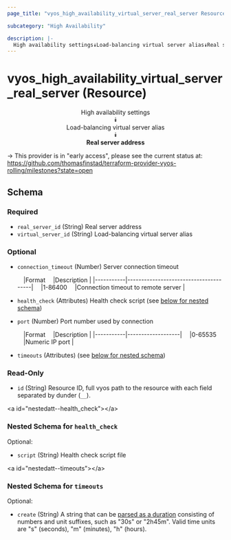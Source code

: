 ```yaml
---
page_title: "vyos_high_availability_virtual_server_real_server Resource - vyos"

subcategory: "High Availability"

description: |- 
  High availability settings⯯Load-balancing virtual server alias⯯Real server address
---
```


# vyos_high_availability_virtual_server_real_server (Resource)
<center>

High availability settings  
⯯  
Load-balancing virtual server alias  
⯯  
**Real server address**


</center>

-> This provider is in "early access", please see the current status at: https://github.com/thomasfinstad/terraform-provider-vyos-rolling/milestones?state=open

## Schema

### Required

- `real_server_id` (String) Real server address
- `virtual_server_id` (String) Load-balancing virtual server alias

### Optional

- `connection_timeout` (Number) Server connection timeout

    &emsp;|Format   &emsp;|Description                          |
    |-----------|---------------------------------------|
    &emsp;|1-86400  &emsp;|Connection timeout to remote server  |
- `health_check` (Attributes) Health check script (see [below for nested schema](#nestedatt--health_check))
- `port` (Number) Port number used by connection

    &emsp;|Format   &emsp;|Description      |
    |-----------|-------------------|
    &emsp;|0-65535  &emsp;|Numeric IP port  |
- `timeouts` (Attributes) (see [below for nested schema](#nestedatt--timeouts))

### Read-Only

- `id` (String) Resource ID, full vyos path to the resource with each field separated by dunder (`__`).

&lt;a id=&#34;nestedatt--health_check&#34;&gt;&lt;/a&gt;
### Nested Schema for `health_check`

Optional:

- `script` (String) Health check script file


&lt;a id=&#34;nestedatt--timeouts&#34;&gt;&lt;/a&gt;
### Nested Schema for `timeouts`

Optional:

- `create` (String) A string that can be [parsed as a duration](https://pkg.go.dev/time#ParseDuration) consisting of numbers and unit suffixes, such as &#34;30s&#34; or &#34;2h45m&#34;. Valid time units are &#34;s&#34; (seconds), &#34;m&#34; (minutes), &#34;h&#34; (hours).  
